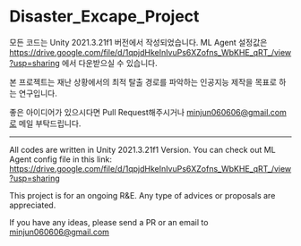 # Disaster_Excape_Project

모든 코드는 Unity 2021.3.21f1 버전에서 작성되었습니다. 
ML Agent 설정값은 https://drive.google.com/file/d/1qpjdHkeInIvuPs6XZofns_WbKHE_qRT_/view?usp=sharing 에서 다운받으실 수 있습니다.

본 프로젝트는 재난 상황에서의 최적 탈출 경로를 파악하는 인공지능 제작을 목표로 하는 연구입니다.

좋은 아이디어가 있으시다면 Pull Request해주시거나 minjun060606@gmail.com로 메일 부탁드립니다.

-----------------------------------------------------------------------------------------------------
All codes are written in Unity 2021.3.21f1 Version. 
You can check out ML Agent config file in this link: https://drive.google.com/file/d/1qpjdHkeInIvuPs6XZofns_WbKHE_qRT_/view?usp=sharing 

This project is for an ongoing R&E. Any type of advices or proposals are appreciated. 

If you have any ideas, please send a PR or an email to minjun060606@gmail.com
